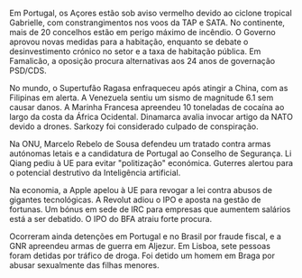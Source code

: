 Em Portugal, os Açores estão sob aviso vermelho devido ao ciclone tropical Gabrielle, com constrangimentos nos voos da TAP e SATA. No continente, mais de 20 concelhos estão em perigo máximo de incêndio. O Governo aprovou novas medidas para a habitação, enquanto se debate o desinvestimento crónico no setor e a taxa de habitação pública. Em Famalicão, a oposição procura alternativas aos 24 anos de governação PSD/CDS.

No mundo, o Supertufão Ragasa enfraqueceu após atingir a China, com as Filipinas em alerta. A Venezuela sentiu um sismo de magnitude 6.1 sem causar danos. A Marinha Francesa apreendeu 10 toneladas de cocaína ao largo da costa da África Ocidental. Dinamarca avalia invocar artigo da NATO devido a drones. Sarkozy foi considerado culpado de conspiração.

Na ONU, Marcelo Rebelo de Sousa defendeu um tratado contra armas autónomas letais e a candidatura de Portugal ao Conselho de Segurança. Li Qiang pediu à UE para evitar "politização" económica. Guterres alertou para o potencial destrutivo da Inteligência artificial.

Na economia, a Apple apelou à UE para revogar a lei contra abusos de gigantes tecnológicas. A Revolut adiou o IPO e aposta na gestão de fortunas. Um bónus em sede de IRC para empresas que aumentem salários está a ser debatido. O IPO do BFA atraiu forte procura.

Ocorreram ainda detenções em Portugal e no Brasil por fraude fiscal, e a GNR apreendeu armas de guerra em Aljezur. Em Lisboa, sete pessoas foram detidas por tráfico de droga. Foi detido um homem em Braga por abusar sexualmente das filhas menores.